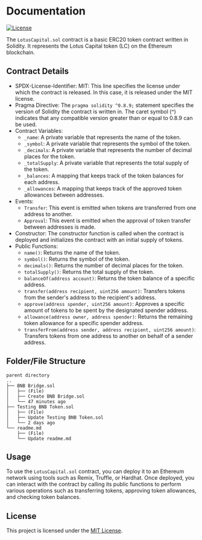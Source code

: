 # Documentation

[![License](https://img.shields.io/badge/License-MIT-blue.svg)](https://github.com/StefanIsMe/Lotus-Capital-Hub-Token/blob/main/LICENSE)

The `LotusCapital.sol` contract is a basic ERC20 token contract written in Solidity. It represents the Lotus Capital token (LC) on the Ethereum blockchain.

## Contract Details

- SPDX-License-Identifier: MIT: This line specifies the license under which the contract is released. In this case, it is released under the MIT license.
- Pragma Directive: The `pragma solidity ^0.8.9;` statement specifies the version of Solidity the contract is written in. The caret symbol (^) indicates that any compatible version greater than or equal to 0.8.9 can be used.
- Contract Variables:
  - `_name`: A private variable that represents the name of the token.
  - `_symbol`: A private variable that represents the symbol of the token.
  - `_decimals`: A private variable that represents the number of decimal places for the token.
  - `_totalSupply`: A private variable that represents the total supply of the token.
  - `_balances`: A mapping that keeps track of the token balances for each address.
  - `_allowances`: A mapping that keeps track of the approved token allowances between addresses.
- Events:
  - `Transfer`: This event is emitted when tokens are transferred from one address to another.
  - `Approval`: This event is emitted when the approval of token transfer between addresses is made.
- Constructor: The constructor function is called when the contract is deployed and initializes the contract with an initial supply of tokens.
- Public Functions:
  - `name()`: Returns the name of the token.
  - `symbol()`: Returns the symbol of the token.
  - `decimals()`: Returns the number of decimal places for the token.
  - `totalSupply()`: Returns the total supply of the token.
  - `balanceOf(address account)`: Returns the token balance of a specific address.
  - `transfer(address recipient, uint256 amount)`: Transfers tokens from the sender's address to the recipient's address.
  - `approve(address spender, uint256 amount)`: Approves a specific amount of tokens to be spent by the designated spender address.
  - `allowance(address owner, address spender)`: Returns the remaining token allowance for a specific spender address.
  - `transferFrom(address sender, address recipient, uint256 amount)`: Transfers tokens from one address to another on behalf of a sender address.

## Folder/File Structure

```
parent directory
..
├── BNB Bridge.sol
│   ├── (File)
│   ├── Create BNB Bridge.sol
│   └── 47 minutes ago
├── Testing BNB Token.sol
│   ├── (File)
│   ├── Update Testing BNB Token.sol
│   └── 2 days ago
└── readme.md
    ├── (File)
    └── Update readme.md
```

## Usage

To use the `LotusCapital.sol` contract, you can deploy it to an Ethereum network using tools such as Remix, Truffle, or Hardhat. Once deployed, you can interact with the contract by calling its public functions to perform various operations such as transferring tokens, approving token allowances, and checking token balances.

## License

This project is licensed under the [MIT License](https://github.com/StefanIsMe/Lotus-Capital-Hub-Token/blob/main/LICENSE).
